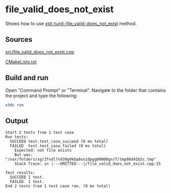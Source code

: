 # file_valid_does_not_exist

Shows how to use [xtd::tunit::file_valid::does_not_exist](https://gammasoft71.github.io/xtd/reference_guides/latest/classxtd_1_1tunit_1_1file__valid.html#a80323f3e7b79c83017d86e0fde1cdb77) method.

## Sources

[src/file_valid_does_not_exist.cpp](src/file_valid_does_not_exist.cpp)

[CMakeLists.txt](CMakeLists.txt)

## Build and run

Open "Command Prompt" or "Terminal". Navigate to the folder that contains the project and type the following:

```cmake
xtdc run
```

## Output

```
Start 2 tests from 1 test case
Run tests:
  SUCCEED test.test_case_succeed (0 ms total)
  FAILED  test.test_case_failed (0 ms total)
    Expected: not file exists
    But was:  "/var/folders/xg/2fvdl7v939g9kbp8xn1dpgg00000gn/T/tmp80d41b2c.tmp"
    Stack Trace: in |---OMITTED---|/file_valid_does_not_exist.cpp:15

Test results:
  SUCCEED 1 test.
  FAILED  1 test.
End 2 tests from 1 test case ran. (0 ms total)
```
